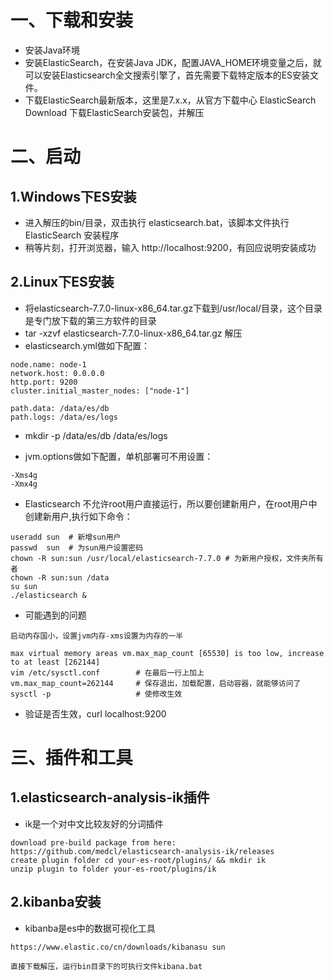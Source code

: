 # 一、下载和安装

- 安装Java环境
- 安装ElasticSearch，在安装Java JDK，配置JAVA_HOME环境变量之后，就可以安装Elasticsearch全文搜索引擎了，首先需要下载特定版本的ES安装文件。
- 下载ElasticSearch最新版本，这里是7.x.x，从官方下载中心 ElasticSearch Download 下载ElasticSearch安装包，并解压

# 二、启动

## 1.Windows下ES安装

- 进入解压的bin/目录，双击执行 elasticsearch.bat，该脚本文件执行 ElasticSearch 安装程序
- 稍等片刻，打开浏览器，输入 http://localhost:9200，有回应说明安装成功

## 2.Linux下ES安装

- 将elasticsearch-7.7.0-linux-x86_64.tar.gz下载到/usr/local/目录，这个目录是专门放下载的第三方软件的目录
- tar -xzvf elasticsearch-7.7.0-linux-x86_64.tar.gz 解压
- elasticsearch.yml做如下配置：

```
node.name: node-1
network.host: 0.0.0.0
http.port: 9200
cluster.initial_master_nodes: ["node-1"]

path.data: /data/es/db
path.logs: /data/es/logs
```

- mkdir -p /data/es/db /data/es/logs

- jvm.options做如下配置，单机部署可不用设置：

```
-Xms4g
-Xmx4g
```

- Elasticsearch 不允许root用户直接运行，所以要创建新用户，在root用户中创建新用户,执行如下命令：

```
useradd sun  # 新增sun用户
passwd  sun  # 为sun用户设置密码
chown -R sun:sun /usr/local/elasticsearch-7.7.0 # 为新用户授权，文件夹所有者
chown -R sun:sun /data
su sun
./elasticsearch &
```

- 可能遇到的问题

```
启动内存国小，设置jvm内存-xms设置为内存的一半

max virtual memory areas vm.max_map_count [65530] is too low, increase to at least [262144]
vim /etc/sysctl.conf        # 在最后一行上加上
vm.max_map_count=262144     # 保存退出，加载配置，启动容器，就能够访问了
sysctl -p                   # 使修改生效
```

- 验证是否生效，curl localhost:9200

# 三、插件和工具

## 1.elasticsearch-analysis-ik插件

- ik是一个对中文比较友好的分词插件

```
download pre-build package from here: https://github.com/medcl/elasticsearch-analysis-ik/releases
create plugin folder cd your-es-root/plugins/ && mkdir ik
unzip plugin to folder your-es-root/plugins/ik
```

## 2.kibanba安装

- kibanba是es中的数据可视化工具

```
https://www.elastic.co/cn/downloads/kibanasu sun

直接下载解压，运行bin目录下的可执行文件kibana.bat
```
